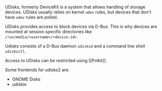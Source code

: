 UDisks, formerly DeviceKit is a system that allows handling of storage devices. UDisks usually relies on kernel `udev` rules, but devices that don't have `udev` rules are polled.

UDisks provides access to block devices via D-Bus. This is why devices are mounted at session specific directories like `/run/media/<username>/<device-id>`.

Udisks consists of a D-Bus daemon `udisksd` and a command line shell `udisksctl`.

Access to UDisks can be restricted using [[Polkit]].

Some frontends for udisks2 are:
- GNOME Disks
- udiskie
